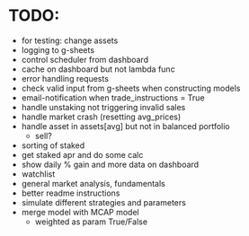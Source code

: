 # TODO:

- for testing: change assets
- logging to g-sheets
- control scheduler from dashboard
- cache on dashboard but not lambda func
- error handling requests
- check valid input from g-sheets when constructing models
- email-notification when trade_instructions = True
- handle unstaking not triggering invalid sales
- handle market crash (resetting avg_prices)
- handle asset in assets[avg] but not in balanced portfolio
  - sell?
- sorting of staked
- get staked apr and do some calc
- show daily % gain and more data on dashboard
- watchlist
- general market analysis, fundamentals
- better readme instructions
- simulate different strategies and parameters
- merge model with MCAP model
  - weighted as param True/False
